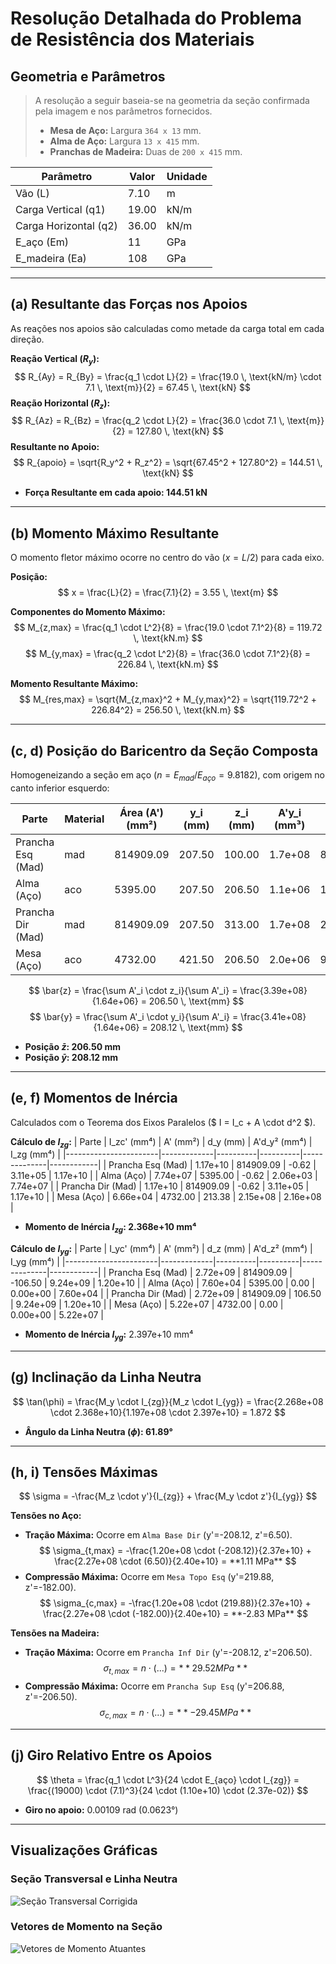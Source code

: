 # Resolução Detalhada do Problema de Resistência dos Materiais

## Geometria e Parâmetros

> A resolução a seguir baseia-se na geometria da seção confirmada pela imagem e nos parâmetros fornecidos.
>
> - **Mesa de Aço:** Largura `364 x 13` mm.
> - **Alma de Aço:** Largura `13 x 415` mm.
> - **Pranchas de Madeira:** Duas de `200 x 415` mm.

| Parâmetro            | Valor                | Unidade |
|----------------------|----------------------|---------|
| Vão (L)              | 7.10            | m       |
| Carga Vertical (q1)  | 19.00         | kN/m    |
| Carga Horizontal (q2)| 36.00         | kN/m    |
| E_aço (Em)           | 11      | GPa     |
| E_madeira (Ea)       | 108      | GPa     |

---

## (a) Resultante das Forças nos Apoios

As reações nos apoios são calculadas como metade da carga total em cada direção.

**Reação Vertical ($R_y$):**
$$ R_{Ay} = R_{By} = \frac{q_1 \cdot L}{2} = \frac{19.0 \, \text{kN/m} \cdot 7.1 \, \text{m}}{2} = 67.45 \, \text{kN} $$
**Reação Horizontal ($R_z$):**
$$ R_{Az} = R_{Bz} = \frac{q_2 \cdot L}{2} = \frac{36.0 \cdot 7.1 \, \text{m}}{2} = 127.80 \, \text{kN} $$
**Resultante no Apoio:**
$$ R_{apoio} = \sqrt{R_y^2 + R_z^2} = \sqrt{67.45^2 + 127.80^2} = 144.51 \, \text{kN} $$

- **Força Resultante em cada apoio: 144.51 kN**

---

## (b) Momento Máximo Resultante

O momento fletor máximo ocorre no centro do vão ($x = L/2$) para cada eixo.

**Posição:**
$$ x = \frac{L}{2} = \frac{7.1}{2} = 3.55 \, \text{m} $$

**Componentes do Momento Máximo:**
$$ M_{z,max} = \frac{q_1 \cdot L^2}{8} = \frac{19.0 \cdot 7.1^2}{8} = 119.72 \, \text{kN.m} $$
$$ M_{y,max} = \frac{q_2 \cdot L^2}{8} = \frac{36.0 \cdot 7.1^2}{8} = 226.84 \, \text{kN.m} $$

**Momento Resultante Máximo:**
$$ M_{res,max} = \sqrt{M_{z,max}^2 + M_{y,max}^2} = \sqrt{119.72^2 + 226.84^2} = 256.50 \, \text{kN.m} $$

---

## (c, d) Posição do Baricentro da Seção Composta

Homogeneizando a seção em aço ($n = E_{mad}/E_{aço} = 9.8182$), com origem no canto inferior esquerdo:

| Parte                 | Material | Área (A') (mm²) | y_i (mm) | z_i (mm) | A'y_i (mm³) | A'z_i (mm³) |
|-----------------------|----------|-----------------|----------|----------|-------------|-------------|
| Prancha Esq (Mad)     | mad      | 814909.09       | 207.50   | 100.00   | 1.7e+08     | 8.1e+07     |
| Alma (Aço)            | aco      | 5395.00         | 207.50   | 206.50   | 1.1e+06     | 1.1e+06     |
| Prancha Dir (Mad)     | mad      | 814909.09       | 207.50   | 313.00   | 1.7e+08     | 2.6e+08     |
| Mesa (Aço)            | aco      | 4732.00         | 421.50   | 206.50   | 2.0e+06     | 9.8e+05     |


$$ \bar{z} = \frac{\sum A'_i \cdot z_i}{\sum A'_i} = \frac{3.39e+08}{1.64e+06} = 206.50 \, \text{mm} $$
$$ \bar{y} = \frac{\sum A'_i \cdot y_i}{\sum A'_i} = \frac{3.41e+08}{1.64e+06} = 208.12 \, \text{mm} $$

- **Posição $\bar{z}$: 206.50 mm**
- **Posição $\bar{y}$: 208.12 mm**

---

## (e, f) Momentos de Inércia

Calculados com o Teorema dos Eixos Paralelos ($ I = I_c + A \cdot d^2 $).

**Cálculo de $I_{zg}$:**
| Parte                 | I_zc' (mm⁴) | A' (mm²) | d_y (mm) | A'd_y² (mm⁴) | I_zg (mm⁴) |
|-----------------------|-------------|----------|----------|--------------|------------|
| Prancha Esq (Mad)     | 1.17e+10    | 814909.09 | -0.62    | 3.11e+05     | 1.17e+10   |
| Alma (Aço)            | 7.74e+07    | 5395.00  | -0.62    | 2.06e+03     | 7.74e+07   |
| Prancha Dir (Mad)     | 1.17e+10    | 814909.09 | -0.62    | 3.11e+05     | 1.17e+10   |
| Mesa (Aço)            | 6.66e+04    | 4732.00  | 213.38   | 2.15e+08     | 2.16e+08   |

- **Momento de Inércia $I_{zg}$: 2.368e+10 mm⁴**

**Cálculo de $I_{yg}$:**
| Parte                 | I_yc' (mm⁴) | A' (mm²) | d_z (mm) | A'd_z² (mm⁴) | I_yg (mm⁴) |
|-----------------------|-------------|----------|----------|--------------|------------|
| Prancha Esq (Mad)     | 2.72e+09    | 814909.09 | -106.50  | 9.24e+09     | 1.20e+10   |
| Alma (Aço)            | 7.60e+04    | 5395.00  | 0.00     | 0.00e+00     | 7.60e+04   |
| Prancha Dir (Mad)     | 2.72e+09    | 814909.09 | 106.50   | 9.24e+09     | 1.20e+10   |
| Mesa (Aço)            | 5.22e+07    | 4732.00  | 0.00     | 0.00e+00     | 5.22e+07   |

- **Momento de Inércia $I_{yg}$:** 2.397e+10 mm⁴

---

## (g) Inclinação da Linha Neutra

$$ \tan(\phi) = \frac{M_y \cdot I_{zg}}{M_z \cdot I_{yg}} = \frac{2.268e+08 \cdot 2.368e+10}{1.197e+08 \cdot 2.397e+10} = 1.872 $$
- **Ângulo da Linha Neutra ($\phi$): 61.89°**

---

## (h, i) Tensões Máximas

$$ \sigma = -\frac{M_z \cdot y'}{I_{zg}} + \frac{M_y \cdot z'}{I_{yg}} $$

**Tensões no Aço:**
- **Tração Máxima:** Ocorre em `Alma Base Dir` (y'=-208.12, z'=6.50).
  $$ \sigma_{t,max} = -\frac{1.20e+08 \cdot (-208.12)}{2.37e+10} + \frac{2.27e+08 \cdot (6.50)}{2.40e+10} = **1.11 MPa** $$
- **Compressão Máxima:** Ocorre em `Mesa Topo Esq` (y'=219.88, z'=-182.00).
  $$ \sigma_{c,max} = -\frac{1.20e+08 \cdot (219.88)}{2.37e+10} + \frac{2.27e+08 \cdot (-182.00)}{2.40e+10} = **-2.83 MPa** $$

**Tensões na Madeira:**
- **Tração Máxima:** Ocorre em `Prancha Inf Dir` (y'=-208.12, z'=206.50).
  $$ \sigma_{t,max} = n \cdot \left( ... \right) = **29.52 MPa** $$
- **Compressão Máxima:** Ocorre em `Prancha Sup Esq` (y'=206.88, z'=-206.50).
  $$ \sigma_{c,max} = n \cdot \left( ... \right) = **-29.45 MPa** $$

---

## (j) Giro Relativo Entre os Apoios

$$ \theta = \frac{q_1 \cdot L^3}{24 \cdot E_{aço} \cdot I_{zg}} = \frac{(19000) \cdot (7.1)^3}{24 \cdot (1.10e+10) \cdot (2.37e-02)} $$
- **Giro no apoio:** 0.00109 rad (0.0623°)

---

## Visualizações Gráficas

### Seção Transversal e Linha Neutra
![Seção Transversal Corrigida](secao_transversal_corrigida.png)

### Vetores de Momento na Seção
![Vetores de Momento Atuantes](vetores_momento.png)